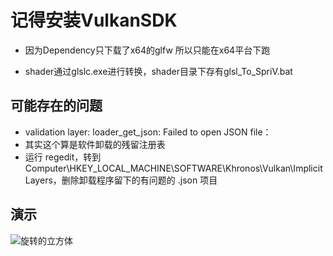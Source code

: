# 记得安装VulkanSDK

* 因为Dependency只下载了x64的glfw 所以只能在x64平台下跑

* shader通过glslc.exe进行转换，shader目录下存有glsl_To_SpriV.bat

## 可能存在的问题
* validation layer: loader_get_json: Failed to open JSON file：  
* 其实这个算是软件卸载的残留注册表  
* 运行 regedit，转到Computer\HKEY_LOCAL_MACHINE\SOFTWARE\Khronos\Vulkan\ImplicitLayers，删除卸载程序留下的有问题的 .json 项目

## 演示
![旋转的立方体](PResource/spinning_cube.gif)